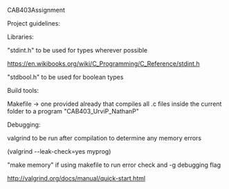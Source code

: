 CAB403Assignment

Project guidelines:

Libraries:

"stdint.h"  to be used for types wherever possible

https://en.wikibooks.org/wiki/C_Programming/C_Reference/stdint.h

"stdbool.h" to be used for boolean types

Build tools:

Makefile -> one provided already that compiles all .c files inside the current folder to a program "CAB403_UrviP_NathanP"

Debugging:

valgrind to be run after compilation to determine any memory errors

(valgrind --leak-check=yes myprog)

"make memory" if using makefile to run error check and -g debugging flag

http://valgrind.org/docs/manual/quick-start.html

